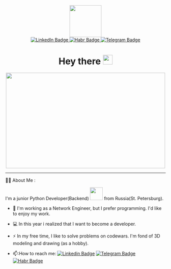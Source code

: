 <div id="header" align="center">
  <img src="https://media.giphy.com/media/KAq5w47R9rmTuvWOWa/giphy.gif" width="100"/>
</div>
<div id="badges" align="center"> 
  <a href="your-linkedin-URL">
    <img src="https://img.shields.io/badge/LinkedIn-blue?style=for-the-badge&logo=linkedin&logoColor=white" alt="LinkedIn Badge"/>
  </a>
  <a href="https://career.habr.com/stanislavps">
    <img src="https://img.shields.io/badge/Habr-9cf?style=for-the-badge&logo=habr&logoColor=white" alt="Habr Badge"/>
  </a>
  <a href="https://t.me/StanislavPS123">
    <img src="https://img.shields.io/badge/Telegram-blue?style=for-the-badge&logo=telegram&logoColor=white" alt="Telegram Badge"/>
  </a>
</div>
</a>
<div id="header" align="center">
<img src="https://komarev.com/ghpvc/?username=stanislav-ps&style=flat-square&color=blue" alt="" />
</a>
<h1>
  Hey there
  <img src="https://media.giphy.com/media/hvRJCLFzcasrR4ia7z/giphy.gif" width="30"/>
</h1>
  <img src="https://media.giphy.com/media/dWesBcTLavkZuG35MI/giphy.gif" width="500" height="300"/>
</div>

---

:man_technologist: About Me :

I'm a junior Python Developer(Backend) <img src="https://media.giphy.com/media/WUlplcMpOCEmTGBtBW/giphy.gif" width="40"> from Russia(St. Petersburg).
- 💼  I'm working as a Network Engineer, but I prefer programming. I'd like to enjoy my work.

- :computer: In this year i realized that I want to become a developer.

- ⚡ In my free time, I like to solve problems on codewars. I'm fond of 3D modeling and drawing (as a hobby). 

- 📫:How to reach me: [![Linkedin Badge](https://img.shields.io/badge/StanislavPS-blue?style=for-the-badge&logo=linkedin&logoColor=white)](your-linkedin-url)
  [![Telegram Badge](https://img.shields.io/badge/StanislavPS123-blue?style=for-the-badge&logo=telegram&logoColor=white)](https://t.me/StanislavPS123)
  [![Habr Badge](https://img.shields.io/badge/stanislavps-9cf?style=for-the-badge&logo=habr&logoColor=white)](https://career.habr.com/stanislavps)

